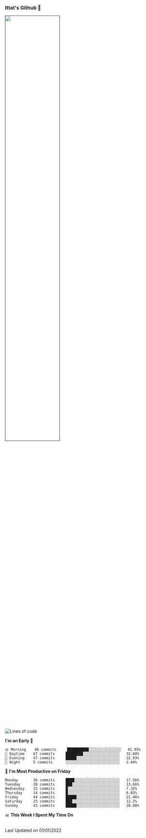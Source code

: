 ### Ittat's Github 👋

<a href="">
  <img align="center" src="https://github-readme-stats.vercel.app/api?username=ittat&hide_border=true&show_icons=true&count_private=true&theme=graywhite"  width="60%"/>
</a>


<!--START_SECTION:waka-->
![Lines of code](https://img.shields.io/badge/From%20Hello%20World%20I%27ve%20Written-552%20Thousand%20lines%20of%20code-blue)

**I'm an Early 🐤** 

```text
🌞 Morning    86 commits     ██████████░░░░░░░░░░░░░░░   41.95% 
🌆 Daytime    67 commits     ████████░░░░░░░░░░░░░░░░░   32.68% 
🌃 Evening    47 commits     █████░░░░░░░░░░░░░░░░░░░░   22.93% 
🌙 Night      5 commits      ░░░░░░░░░░░░░░░░░░░░░░░░░   2.44%

```
📅 **I'm Most Productive on Friday** 

```text
Monday       36 commits     ████░░░░░░░░░░░░░░░░░░░░░   17.56% 
Tuesday      28 commits     ███░░░░░░░░░░░░░░░░░░░░░░   13.66% 
Wednesday    15 commits     █░░░░░░░░░░░░░░░░░░░░░░░░   7.32% 
Thursday     14 commits     █░░░░░░░░░░░░░░░░░░░░░░░░   6.83% 
Friday       44 commits     █████░░░░░░░░░░░░░░░░░░░░   21.46% 
Saturday     25 commits     ███░░░░░░░░░░░░░░░░░░░░░░   12.2% 
Sunday       43 commits     █████░░░░░░░░░░░░░░░░░░░░   20.98%

```


📊 **This Week I Spent My Time On** 

```text
```


 Last Updated on 01/01/2022
<!--END_SECTION:waka-->



<!--
**ittat/ittat** is a ✨ _special_ ✨ repository because its `README.md` (this file) appears on your GitHub profile.

Here are some ideas to get you started:

- 🔭 I’m currently working on ...
- 🌱 I’m currently learning ...
- 👯 I’m looking to collaborate on ...
- 🤔 I’m looking for help with ...
- 💬 Ask me about ...
- 📫 How to reach me: ...
- 😄 Pronouns: ...
- ⚡ Fun fact: ...

    technologies: {
        mobileApp: ["Android App"],
        frontEnd: {
            js: ["Vue", "Nuxt"],
            css: ["materialize", "vuetify", "bootstrap"]
        },
        backEnd: {
            js: ["node", "express", "SuiteScript"],
            python: ["flask"]
        },
        devOps: ["AWS", "Docker🐳", "Route53", "Nginx"],
        databases: ["mongo", "MySql", "sqlite"],
        misc: ["Firebase", "Socket.IO", "selenium", "open-cv", "php", "SuiteApp"]
    },
-->
